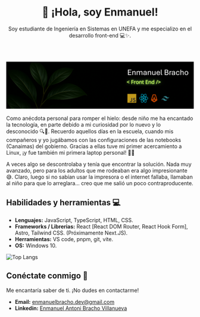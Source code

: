 <header>
    <h1 align="center"> 👋 ¡Hola, soy Enmanuel! </h1>
    <p align="center">Soy estudiante de Ingeniería en Sistemas en UNEFA y me especializo en el desarrollo front-end 💻✨.</p>
</header>

![Banner principal del README, donde se muestran las tecnologías.](./assets/images/bannerLinkedin.png)

<p>
    Como anécdota personal para romper el hielo: desde niño me ha encantado la tecnología, en parte debido a mi curiosidad por lo nuevo y lo desconocido 🔍🚀. Recuerdo aquellos días en la escuela, cuando mis compañeros y yo jugábamos con las configuraciones de las notebooks (Canaimas) del gobierno. Gracias a ellas tuve mi primer acercamiento a Linux, ¡y fue también mi primera laptop personal! 🧑‍💻
</p>

<p>
    A veces algo se descontrolaba y tenía que encontrar la solución. Nada muy avanzado, pero para los adultos que me rodeaban era algo impresionante 😅. Claro, luego si no sabían usar la impresora o el internet fallaba, llamaban al niño para que lo arreglara... creo que me salió un poco contraproducente.
</p>


## Habilidades y herramientas 💻

* **Lenguajes:** JavaScript, TypeScript, HTML, CSS.
* **Frameworks / Librerias:** React [React DOM Router, React Hook Form], Astro, Tailwind CSS. (Próximamente Next.JS).
* **Herramientas:** VS code, pnpm, git, vite.
* **OS:** Windows 10.

![Top Langs](https://github-readme-stats.vercel.app/api/top-langs/?username=Enmanuel-VE&layout=compact)

## Conéctate conmigo 💬
Me encantaría saber de ti. ¡No dudes en contactarme!

* **Email:** enmanuelbracho.dev@gmail.com
* **Linkedin:** [Enmanuel Antoni Bracho Villanueva](https://www.linkedin.com/in/enmanuel-antoni-bracho-villanueva/)
